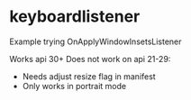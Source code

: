 # keyboardlistener

Example trying OnApplyWindowInsetsListener

Works api 30+
Does not work on api 21-29:
* Needs adjust resize flag in manifest
* Only works in portrait mode
